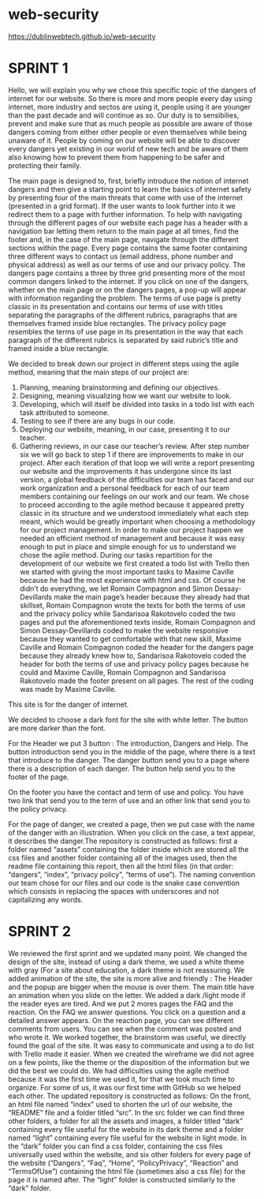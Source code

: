 # web-security

https://dublinwebtech.github.io/web-security


# SPRINT 1

Hello, we will explain you why we chose this specific topic of the dangers of internet for our website. 
So there is more and more people every day using internet, more industry and sectos are using it, people using it are younger than the past decade and will continue as so. 
Our duty is to sensibilies, prevent and make sure that as much people as possible are aware of those dangers coming from either other people or even themselves while being unaware of it. 
People by coming on our website will be able to discover every dangers yet existing in our world of new tech and be aware of them also knowing how to prevent them from happening to be safer and protecting their family.


The main page is designed to, first, briefly introduce the notion of internet dangers and then give a starting point to learn the basics of internet safety by presenting four of the main threats that come with use of the internet (presented in a grid format). If the user wants to look further into it we redirect them to a page with further information. To help with navigating through the different pages of our website each page has a header with a navigation bar letting them return to the main page at all times, find the footer and, in the case of the main page, navigate through the different sections within the page. Every page contains the same footer containing three different ways to contact us (email address, phone number and physical address) as well as our terms of use and our privacy policy. The dangers page contains a three by three grid presenting more of the most common dangers linked to the internet. If you click on one of the dangers, whether on the main page or on the dangers pages, a pop-up will appear with information regarding the problem. The terms of use page is pretty classic in its presentation and contains our terms of use with titles separating the paragraphs of the different rubrics, paragraphs that are themselves framed inside blue rectangles. The privacy policy page resembles the terms of use page in its presentation in the way that each paragraph of the different rubrics is separated by said rubric’s title and framed inside a blue rectangle.

We decided to break down our project in different steps using the agile method, meaning that the main steps of our project are: 
1) Planning, meaning brainstorming and defining our objectives.
2) Designing, meaning visualizing how we want our website to look.
3) Developing, which will itself be divided into tasks in a todo list with each task attributed to someone.
4) Testing to see if there are any bugs in our code.
5) Deploying our website, meaning, in our case, presenting it to our teacher.
6) Gathering reviews, in our case our teacher’s review.
After step number six we will go back to step 1 if there are improvements to make in our project. After each iteration of that loop we will write a report presenting our website and the improvements it has undergone since its last version, a global feedback of the difficulties our team has faced and our work organization and a personal feedback for each of our team members containing our feelings on our work and our team. We chose to proceed according to the agile method because it appeared pretty classic in its structure and we understood immediately what each step meant, which would be greatly important when choosing a methodology for our project management. In order to make our project happen we needed an efficient method of management and because it was easy enough to put in place and simple enough for us to understand we chose the agile method. During our tasks repartition for the development of our website we first created a todo list with Trello then we started with giving the most important tasks to Maxime Caville because he had the most experience with html and css. Of course he didn’t do everything, we let Romain Compagnon and Simon Dessay-Devillards make the main page’s header because they already had that skillset, Romain Compagnon wrote the texts for both the terms of use and the privacy policy while Sandarisoa Rakotovelo coded the two pages and put the aforementioned texts inside, Romain Compagnon and Simon Dessay-Devillards coded to make the website responsive because they wanted to get comfortable with that new skill, Maxime Caville and Romain Compagnon coded the header for the dangers page because they already knew how to, Sandarisoa Rakotovelo coded the header for both the terms of use and privacy policy pages because he could and Maxime Caville, Romain Compagnon and Sandarisoa Rakotovelo made the footer present on all pages. The rest of the coding was made by Maxime Caville.

This site is for the danger of internet.

We decided to choose a dark font for the site with white letter. The button are more darker than the font.

For the Header we put 3 button : The introduction, Dangers and Help. The button introduction send you in the middle of the page, where there is a text that introduce to the danger. The danger button send you to a page where there is a description of each danger. The button help send you to the footer of the page.

On the footer you have the contact and term of use and policy. You have two link that send you to the term of use and an other link that send you to the policy privacy.

For the page of danger, we created a page, then we put case with the name of the danger with an illustration. When you click on the case, a text appear, it describes the danger.The repository is constructed as follows: first a folder named “assets” containing the folder inside which are stored all the css files and another folder containing all of the images used, then the readme file containing this report, then all the html files (in that order: “dangers”, “index”, “privacy policy”, “terms of use”). The naming convention our team chose for our files and our code is the snake case convention which consists in replacing the spaces with underscores and not capitalizing any words.



# SPRINT 2


We reviewed the first sprint and we updated many point. We changed the design of the site, instead of using a dark theme, we used a white theme with gray (For a site about education, a dark theme is not reassuring. We added animation of the site, the site is more alive and friendly : The Header and the popup are bigger when the mouse is over them. The main title have an animation when you slide on the letter. We added a dark /light mode if the reader eyes are tired. And we put 2 mores pages the FAQ and the reaction. On the FAQ we answer questions. You click on a question and a detailed answer appears. On the reaction page, you can see different comments from users. You can see when the comment was posted and who wrote it.
We worked together, the brainstorm was useful, we directly found the goal of the site. It was easy to communicate and using a to do list with Trello made it easier. When we created the wireframe we did not agree on a few points, like the theme or the disposition of the information but we did the best we could do. 
We had difficulties using the agile method because it was the first time we used it, for that we took much time to organize. For some of us, it was our first time with GitHub so we helped each other.
The updated repository is constructed as follows: On the front, an html file named “index” used to shorten the url of our website, the “README” file and a folder titled “src”. In the src folder we can find three other folders, a folder for all the assets and images, a folder titled “dark” containing every file useful for the website in its dark theme and a folder named “light” containing every file useful for the website in light mode. In the “dark” folder you can find a css folder, containing the css files universally used within the website, and six other folders for every page of the website (“Dangers”, “Faq”, “Home”, “PolicyPrivacy”, “Reaction” and “TermsOfUse”) containing the html file (sometimes also a css file) for the page it is named after. The “light” folder is constructed similarly to the “dark” folder.



